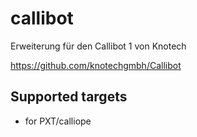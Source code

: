 # callibot

Erweiterung für den Callibot 1 von Knotech

https://github.com/knotechgmbh/Callibot


## Supported targets

* for PXT/calliope
